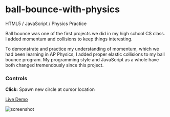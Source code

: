 # ball-bounce-with-physics
HTML5 / JavaScript / Physics Practice

Ball bounce was one of the first projects we did in my high school CS class. I added momentum and collisions to keep things interesting.

To demonstrate and practice my understanding of momentum, which we had been learning in AP Physics, I added proper elastic collisions to my ball bounce program. My programming style and JavaScript as a whole have both changed tremendously since this project.

### Controls
**Click:** Spawn new circle at cursor location

[Live Demo](https://gibbs.tk/portfolio/ball-bounce-with-physics/demo/)

![screenshot](https://user-images.githubusercontent.com/1683528/55662254-91a28880-57c6-11e9-9693-95ae59f3e4c1.png)
